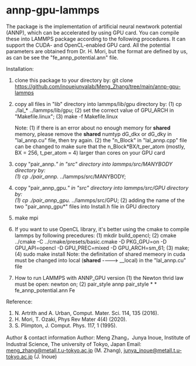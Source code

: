 # annp-gpu-lammps
The package is the implementation of artificial neural newtwork potential (ANNP), which can be accelerated by using GPU card. You can compile these into LAMMPS package according to the following procedures. It can support the CUDA- and OpenCL-enabled GPU card. All the potential parameters are obtained from Dr. H. Mori, but the format are defined by us, as can be see the "fe_annp_potential.ann" file.

Installation:
1. clone this package to your directory by: 
   git clone https://github.com/inouejunyalab/Meng_Zhang/tree/main/annp-gpu-lammps

2. copy all files in "lib" directory into lammps/lib/gpu directory by: 
   (1) cp ./lal_* ../lammps/lib/gpu;
   (2) set the correct value of GPU_ARCH in "Makefile.linux";
   (3) make -f Makefile.linux
 
   Note: 
   (1) if there is an error about no enough memory for __shared__ memory, please remove the __shared__ numtyp dG_dkx or dG_dky in "lal_annp.cu" file, then try again.
   (2) the "n_Block" in "lal_annp.cpp" file can be changed to make sure that the n_Block*BX/t_per_atom (mostly, BX = 256, t_per_atom = 4) larger than cores on your GPU card

3. copy "pair_annp.*" in "src" directory into lammps/src/MANYBODY directory by:  
   (1) cp ./pair_annp.* ../lammps/src/MANYBODY;
   
4. copy "pair_annp_gpu.*" in "src" directory into lammps/src/GPU directory by:  
   (1) cp ./pair_annp_gpu.* ../lammps/src/GPU;
   (2) adding the name of the two "pair_annp_gpu*" files into Install.h file in GPU directory 

5. make mpi

6. If you want to use OpenCL library, it's better using the cmake to compile lammps by following precedures:
   (1) mkdir build_opencl;
   (2) cmake ../cmake -C ../cmake/presets/basic.cmake -D PKG_GPU=on -D GPU_API=opencl -D GPU_PREC=mixed -D GPU_ARCH=sm_61;
   (3) make;
   (4) sudo make install
   Note: the definitation of shared memeory in cuda must be changed into local (__shared__ ----> __local) in the "lal_annp.cu" file  

7. How to run LAMMPS with ANNP_GPU version
   (1) the Newton thrid law must be open: newton on;
   (2) pair_style	annp   pair_style	* * fe_annp_potential.ann Fe

Reference:
1. N. Artrith and A. Urban, Comput. Mater. Sci. 114, 135 (2016).
2. H. Mori, T. Ozaki, Phys Rev Mater 4(4) (2020).
3. S. Plimpton, J. Comput. Phys. 117, 1 (1995).

Author & contact information
Author: Meng Zhang，Junya Inoue, Institute of Industral Science, The university of Tokyo, Japan
Email: meng_zhang@metall.t.u-tokyo.ac.jp (M. Zhang), junya_inoue@metall.t.u-tokyo.ac.jp (J. Inoue)
